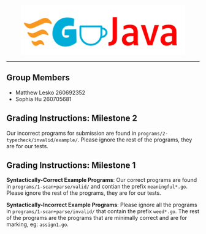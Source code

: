<div align="center">
    <img src='logo.png'>
</div>

***

## Group Members
- Matthew Lesko 260692352
- Sophia Hu 260705681

## Grading Instructions: Milestone 2
Our incorrect programs for submission are found in `programs/2-typecheck/invalid/example/`. Please ignore the rest of the programs, they are for our tests.

## Grading Instructions: Milestone 1
**Syntactically-Correct Example Programs**:
Our correct programs are found in `programs/1-scan+parse/valid/` and contian the prefix `meaningful*.go`. Please ignore the rest of the programs, they are for our tests.

**Syntactically-Incorrect Example Programs**:
Please ignore all the programs in `programs/1-scan+parse/invalid/` that contain the prefix `weed*.go`. The rest of the programs are the programs that are minimally correct and are for marking, eg: `assign1.go`.
